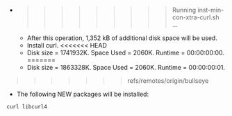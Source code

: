 * >>>>>>>>> Running inst-min-con-xtra-curl.sh ...
  * After this operation, 1,352 kB of additional disk space will be used.
  * Install curl.
<<<<<<< HEAD
  * Disk size = 1741932K. Space Used = 2060K. Runtime = 00:00:00:00.
=======
  * Disk size = 1863328K. Space Used = 2060K. Runtime = 00:00:00:01.
>>>>>>> refs/remotes/origin/bullseye
  * The following NEW packages will be installed:
  ```bash
curl libcurl4
  ```
